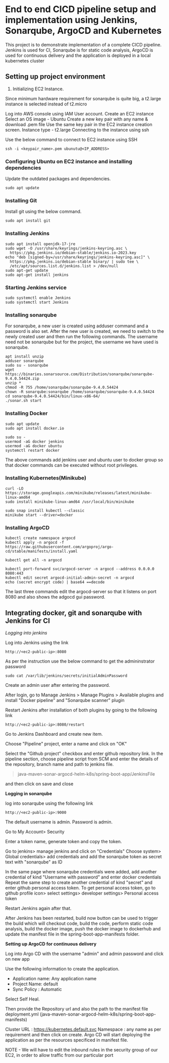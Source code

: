 # **End to end CICD pipeline setup and implementation using Jenkins, Sonarqube, ArgoCD and Kubernetes**

This project is to demonstrate implementation of a complete CICD pipeline. Jenkins is used for CI, Sonarqube is for static code analysis, 
ArgoCD is used for continuous delivery and the application is deployed in a local kubernetes cluster

## **Setting up project environment** 

1. Initializing EC2 Instance. 

Since minimum hardware requirement for sonarqube is quite big, a t2.large instance is selected instead of t2.micro

Log into AWS console using IAM User account. 
Create an EC2 instance
Select an OS image - Ubuntu
Create a new key pair with any name & download .pem file
Use the same key pair in the EC2 instance creation screen. 
Instance type - t2.large
Connecting to the instance using ssh

Use the below command to connect to EC2 instance using SSH

```
ssh -i <keypair_name>.pem ubunutu@<IP_ADDRESS>
```

### **Configuring Ubuntu on EC2 instance and installing dependencies**

Update the outdated packages and dependencies. 

```
sudo apt update
```

### **Installing Git**

Install git using the below command. 

```
sudo apt install git
```

### **Installing Jenkins**

```
sudo apt install openjdk-17-jre
sudo wget -O /usr/share/keyrings/jenkins-keyring.asc \
  https://pkg.jenkins.io/debian-stable/jenkins.io-2023.key
echo "deb [signed-by=/usr/share/keyrings/jenkins-keyring.asc]" \
  https://pkg.jenkins.io/debian-stable binary/ | sudo tee \
  /etc/apt/sources.list.d/jenkins.list > /dev/null
sudo apt-get update
sudo apt-get install jenkins
```

### **Starting Jenkins service**

```
sudo systemctl enable Jenkins
sudo systemctl start Jenkins
```

### **Installing sonarqube**

For sonarqube, a new user is created using adduser command and a password is also set. 
After the new user is created, we need to switch to the newly created user and then run the following commands. 
The username need not be sonarqube but for the project, the username we have used is sonarqube. 

```
apt install unzip
adduser sonarqube
sudo su - sonarqube
wget https://binaries.sonarsource.com/Distribution/sonarqube/sonarqube-9.4.0.54424.zip
unzip *
chmod -R 755 /home/sonarqube/sonarqube-9.4.0.54424
chown -R sonarqube:sonarqube /home/sonarqube/sonarqube-9.4.0.54424
cd sonarqube-9.4.0.54424/bin/linux-x86-64/
./sonar.sh start
```

### **Installing Docker**


```
sudo apt update
sudo apt install docker.io
```

```
sudo su - 
usermod -aG docker jenkins
usermod -aG docker ubuntu
systemctl restart docker
```
The above commands add jenkins user and ubuntu user to docker group so that docker commands can be executed without root privileges. 
### **Installing Kubernetes(Minikube)**

```
curl -LO https://storage.googleapis.com/minikube/releases/latest/minikube-linux-amd64
sudo install minikube-linux-amd64 /usr/local/bin/minikube 

sudo snap install kubectl --classic
minikube start --driver=docker
```


### **Installing ArgoCD**

```
kubectl create namespace argocd
kubectl apply -n argocd -f https://raw.githubusercontent.com/argoproj/argo-cd/stable/manifests/install.yaml

kubectl get all -n argocd

kubectl port-forward svc/argocd-server -n argocd --address 0.0.0.0 8080:443
kubectl edit secret argocd-initial-admin-secret -n argocd
echo (secret encrypt code) | base64 ==decode
```

The last three commands edit the argocd-server so that it listens on port 8080 and also shows the adgocd gui password. 



## **Integrating docker, git and sonarqube with Jenkins for CI**

*Logging into jenkins*

Log into Jenkins using the link
```
http://<ec2-public-ip>:8080
```
As per the instruction use the below command to get the admininstrator password

```
sudo cat /var/lib/jenkins/secrets/initialAdminPassword
```

Create an admin user after entering the password. 


After login, go to Manage Jenkins > Manage Plugins > Available plugins and install "Docker pipeline" and "Sonarqube scanner" plugin

Restart Jenkins after installation of both plugins by going to the following link
```
http://<ec2-public-ip>:8080/restart
```

Go to Jenkins Dashboard and create new item. 

Choose "Pipeline" project, enter a name and click on "OK"

Select the "Github project" checkbox and enter github repository link. 
In the pipeline section, choose pipeline script from SCM and enter the details of the repository, branch name and path to jenkins file. 


> java-maven-sonar-argocd-helm-k8s/spring-boot-app/JenkinsFile

and then click on save and close


**Logging in sonarqube**

log into sonarqube using the following link 
```
http://<ec2-public-ip>:9000
```
The default username is admin. Password is admin. 


Go to My Account> Security

Enter a token name, generate token and copy the token. 

Go to jenkins> manage jenkins and click on "Credentials"
Choose system> Global credentials> add credentials and add the sonarqube token as secret text with "sonarqube" as ID


In the same page where sonarqube credentials were added, add another credential of kind "Username with password" and enter docker credentials
Repeat the same step to create another credential of kind "secret" and enter github personal access token. 
To get personal access token, go to github profile icon> select settings> developer settings> Personal access token

Restart Jenkins again after that. 


After Jenkins has been restarted, build now button can be used to trigger the build which will checkout code, build the code, 
perform static code analysis, build the docker image,  push the docker image to dockerhub and update the manifest file in the spring-boot-app-manifests folder. 


**Setting up ArgoCD for continuous delivery**

Log into Argo CD with the username "admin" and admin password and click on new app


Use the following information to create the application. 
 - Application name: Any application name
 - Project Name: default
 - Sync Policy : Automatic

Select Self Heal. 

Then provide the Repository url and also the path to the manifest file deployment.yml (java-maven-sonar-argocd-helm-k8s/spring-boot-app-manifests)

Cluster URL : https://kubernetes.default.svc
Namespace : any name as per requirement and then click on create. 
Argo CD will start deploying the application as per the resources specificed in manifest file. 

NOTE - We will have to edit the inbound rules in the security group of our EC2, in order to allow traffic from our particular port

